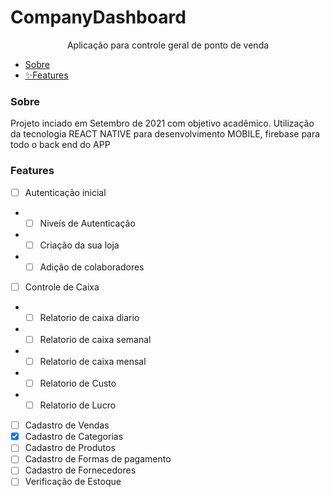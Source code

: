 # CompanyDashboard

<p align="center">
Aplicação para controle geral de ponto de venda
<br>

<!--ts-->
   * [Sobre](#sobre)
   * [✨Features](#features)
   
<!--te-->

### Sobre
Projeto inciado em Setembro de 2021 com objetivo acadêmico. Utilização da tecnologia REACT NATIVE para desenvolvimento MOBILE, firebase para todo o back end do APP

### Features
- [ ] Autenticação inicial
- - [ ] Niveís de Autenticação
- - [ ] Criação da sua loja
- - [ ] Adição de colaboradores
- [ ] Controle de Caixa
- - [ ] Relatorio de caixa diario
- - [ ] Relatorio de caixa semanal
- - [ ] Relatorio de caixa mensal
- - [ ] Relatorio de Custo 
- - [ ] Relatorio de Lucro
- [ ] Cadastro de Vendas
- [x] Cadastro de Categorias
- [ ] Cadastro de Produtos
- [ ] Cadastro de Formas de pagamento
- [ ] Cadastro de Fornecedores
- [ ] Verificação de Estoque
